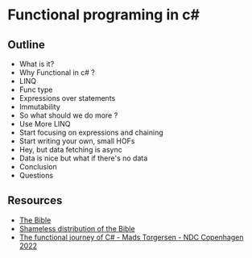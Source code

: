 # Functional programing in c#

## Outline
- What is it?
- Why Functional in c# ?
- LINQ
- Func type
- Expressions over statements
- Immutability
- So what should we do more ?
- Use More LINQ
- Start focusing on expressions and chaining
- Start writing your own, small HOFs
- Hey, but data fetching is async
- Data is nice but what if there's no data
- Conclusion
- Questions

## Resources

- [The Bible](https://www.manning.com/books/functional-programming-in-c-sharp)  
- [Shameless distribution of the Bible](https://alek772.github.io/Books/Functional%20Programming%20in%20Csharp.pdf)  
- [The functional journey of C# - Mads Torgersen - NDC Copenhagen 2022](https://www.youtube.com/watch?v=CLKZ7ZgVido)
